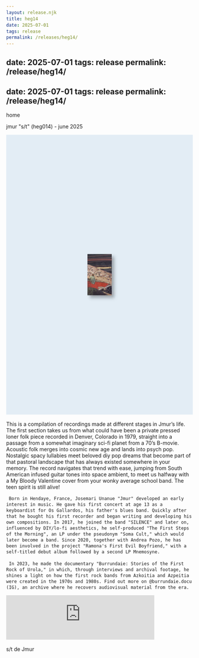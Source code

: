 ```yaml
---
layout: release.njk
title: heg14
date: 2025-07-01
tags: release
permalink: /releases/heg14/
---
```


date: 2025-07-01
tags: release
permalink: /release/heg14/
---

date: 2025-07-01
tags: release
permalink: /release/heg14/
---

home

jmur "s/t" (heg014) - june 2025

![s/t](../public/assets/Heg14_A.webp)

This is a compilation of recordings made at different stages in Jmur’s life. The first section takes us from what could have been a private pressed loner folk piece recorded in Denver, Colorado in 1979, straight into a passage from a somewhat imaginary sci-fi planet from a 70’s B-movie. Acoustic folk merges into cosmic new age and lands into psych pop. Nostalgic spacy lullabies meet beloved diy pop dreams that become part of that pastoral landscape that has always existed somewhere in your memory. The record navigates that trend with ease, jumping from South American infused guitar tones into space ambient, to meet us halfway with a My Bloody Valentine cover from your wonky average school band. The teen spirit is still alive!

     Born in Hendaye, France, Josemari Unanue "Jmur" developed an early interest in music. He gave his first concert at age 13 as a keyboardist for Os Gallardos, his father's blues band. Quickly after that he bought his first recorder and began writing and developing his own compositions. In 2017, he joined the band "SILENCE" and later on, influenced by DIY/lo-fi aesthetics, he self-produced "The First Steps of the Morning", an LP under the pseudonym "Soma Cult," which would later become a band. Since 2020, together with Andrea Pozo, he has been involved in the project "Ramona's First Evil Boyfriend," with a self-titled debut album followed by a second LP Mnemosyne.

     In 2023, he made the documentary "Burrundaie: Stories of the First Rock of Urola," in which, through interviews and archival footage, he shines a light on how the first rock bands from Azkoitia and Azpeitia were created in the 1970s and 1980s. Find out more on @burrundaie.docu (IG), an archive where he recovers audiovisual material from the era.

<iframe seamless="" src="https://bandcamp.com/EmbeddedPlayer/album=3918257765/size=large/bgcol=ffffff/linkcol=0687f5/tracklist=false/artwork=small/transparent=true/" style="border: 0; width: 400px; height: 120px;">
<a href="https://hegoadiskak.bandcamp.com/album/s-t">
      s/t de Jmur
     </a>
</iframe>

s/t de Jmur
